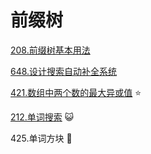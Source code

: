 # 前缀树

[208.前缀树基本用法](prefix-tree/leetcode-208.cpp)

[648.设计搜索自动补全系统](prefix-tree/leetcode-642.cpp)

[421.数组中两个数的最大异或值](prefix-tree/leetcode-421.cpp) ⭐

[212.单词搜索](prefix-tree/leetcode-212.cpp) 😺

425.单词方块 🌌